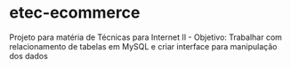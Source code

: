 # etec-ecommerce
Projeto para matéria de Técnicas para Internet II - Objetivo: Trabalhar com relacionamento de tabelas em MySQL e criar interface para manipulação dos dados
